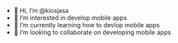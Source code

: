 - 👋 Hi, I’m @kiosjasa
- 👀 I’m interested in develop mobile apps
- 🌱 I’m currently learning how to devlop mobile apps
- 💞️ I’m looking to collaborate on developing mobile apps


<!---
kiosjasa/kiosjasa is a ✨ special ✨ repository because its `README.md` (this file) appears on your GitHub profile.
You can click the Preview link to take a look at your changes.
--->
